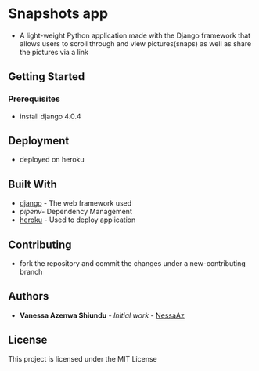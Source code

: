 # Snapshots app
* A light-weight Python application made with the Django framework that allows users to scroll through and view pictures(snaps) as well as share the pictures via a link


## Getting Started



### Prerequisites
* install django 4.0.4


## Deployment
* deployed on heroku


## Built With

* [django](https://www.djangoproject.com/) - The web framework used
* *pipenv*- Dependency Management
* [heroku](https://www.heroku.com/home) - Used to deploy application

## Contributing
* fork the repository and commit the changes under a new-contributing branch


## Authors

* **Vanessa Azenwa Shiundu** - *Initial work* - [NessaAz](https://github.com/NessaAz)


## License

This project is licensed under the MIT License 

 
